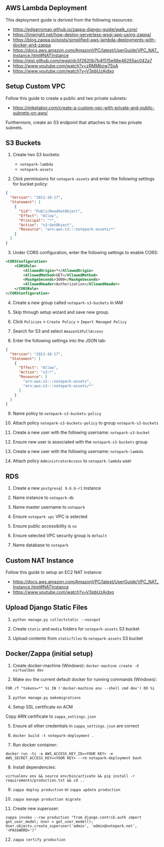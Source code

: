 ## AWS Lambda Deployment

This deployment guide is derived from the following resources:

- https://edgarroman.github.io/zappa-django-guide/walk_core/
- https://jinwright.net/how-deploy-serverless-wsgi-app-using-zappa/
- https://blog.zappa.io/posts/simplified-aws-lambda-deployments-with-docker-and-zappa
- https://docs.aws.amazon.com/AmazonVPC/latest/UserGuide/VPC_NAT_Instance.html#NATInstance
- https://gist.github.com/reggi/dc5f2620b7b4f515e68e46255ac042a7
- https://www.youtube.com/watch?v=zRMMbzw7SsA
- https://www.youtube.com/watch?v=V3pbUzAjdxo

## Setup Custom VPC

Follow this guide to create a public and two private subnets:

- https://miketabor.com/create-a-custom-vpc-with-private-and-public-subnets-on-aws/

Furthermore, create an S3 endpoint that attaches to the two private subnets.

## S3 Buckets

1. Create two S3 buckets:

   - `notepark-lambda`
   - `notepark-assets`

2. Click permissions for `notepark-assets` and enter the following settings for bucket policy:

```json
{
  "Version": "2012-10-17",
  "Statement": [
    {
      "Sid": "PublicReadGetObject",
      "Effect": "Allow",
      "Principal": "*",
      "Action": "s3:GetObject",
      "Resource": "arn:aws:s3:::notepark-assets/*"
    }
  ]
}
```

3. Under CORS configuration, enter the following settings to enable CORS:

```xml
<CORSConfiguration>
	<CORSRule>
		<AllowedOrigin>*</AllowedOrigin>
		<AllowedMethod>GET</AllowedMethod>
		<MaxAgeSeconds>3000</MaxAgeSeconds>
		<AllowedHeader>Authorization</AllowedHeader>
	</CORSRule>
</CORSConfiguration>
```

4. Create a new group called `notepark-s3-buckets` in IAM

5. Skip through setup wizard and save new group.

6. Click `Policies` > `Create Policy` > `Import Managed Policy`

7. Search for S3 and select `AmazonS3FullAccess`

8. Enter the following settings into the JSON tab:

```json
{
  "Version": "2012-10-17",
  "Statement": [
    {
      "Effect": "Allow",
      "Action": "s3:*",
      "Resource": [
        "arn:aws:s3:::notepark-assets",
        "arn:aws:s3:::notepark-assets/*"
      ]
    }
  ]
}
```

9. Name policy to `notepark-s3-buckets-policy`

10. Attach policy `notepark-s3-buckets-policy` to group `notepark-s3-buckets`

11. Create a new user with the following username: `notepark-s3-bucket`

12. Ensure new user is associated with the `notepark-s3-buckets` group

13. Create a new user with the following username: `notepark-lambda`

14. Attach policy `AdministratorAccess` to `notepark-lambda` user

## RDS

1. Create a new `postgresql 9.6.6-r1` instance

2. Name instance to `notepark-db`

3. Name master username to `notepark`

4. Ensure `notepark vpc` VPC is selected

5. Ensure public accessibility is `no`

6. Ensure selected VPC security group is `default`

7. Name database to `notepark`

## Custom NAT Instance

Follow this guide to setup an EC2 NAT instance:

- https://docs.aws.amazon.com/AmazonVPC/latest/UserGuide/VPC_NAT_Instance.html#NATInstance
- https://www.youtube.com/watch?v=V3pbUzAjdxo

## Upload Django Static Files

1. `python manage.py collectstatic --noinput`

2. Create `static` and `media` folders for `notepark-assets` S3 bucket

3. Upload contents from `staticfiles` to `notepark-assets` S3 bucket

## Docker/Zappa (initial setup)

1. Create docker-machine (Windows): `docker-machine create -d virtualbox dev`

2. Make `dev` the current default docker for running commands (Windows):

`FOR /f "tokens=*" %i IN ('docker-machine env --shell cmd dev') DO %i`

3. `python manage.py makemigrations`

4. Setup SSL certificate on ACM

Copy ARN certificate to `zappa_settings.json`

5. Ensure all other credentials in `zappa_settings.json` are correct

6. `docker build -t notepark-deployment .`

7. Run docker container:

`docker run -ti -e AWS_ACCESS_KEY_ID=<YOUR KEY> -e AWS_SECRET_ACCESS_KEY=<YOUR KEY> --rm notepark-deployment bash`

8. Install dependencies:

`virtualenv env && source env/bin/activate && pip install -r requirements/production.txt && cd ..`

9. `zappa deploy production` or `zappa update production`

10. `zappa manage production migrate`

11. Create new superuser:

```
zappa invoke --raw production "from django.contrib.auth import get_user_model; User = get_user_model();
User.objects.create_superuser('admin', 'admin@notepark.net', '<PASSWORD>')"
```

12. `zappa certify production`
